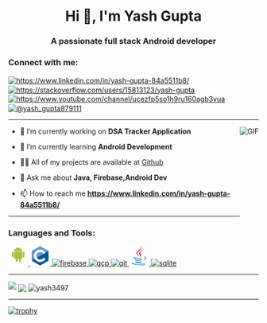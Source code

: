 
<h1 align="center">Hi 👋, I'm Yash Gupta</h1>
<h3 align="center">A passionate full stack Android developer</h3>

<h3 align="left">Connect with me:</h3>
<p align="left">
<a href="https://linkedin.com/in/yash-gupta-84a5511b8/" target="blank"><img align="center" src="https://raw.githubusercontent.com/rahuldkjain/github-profile-readme-generator/master/src/images/icons/Social/linked-in-alt.svg" alt="https://www.linkedin.com/in/yash-gupta-84a5511b8/" height="30" width="40" /></a>
<a href="https://stackoverflow.com/users/15813123/yash-gupta" target="blank"><img align="center" src="https://raw.githubusercontent.com/rahuldkjain/github-profile-readme-generator/master/src/images/icons/Social/stack-overflow.svg" alt="https://stackoverflow.com/users/15813123/yash-gupta" height="30" width="40" /></a>
<a href="https://www.youtube.com/channel/UCEZFp5sO1H9RU160Agb3VuA" target="blank"><img align="center" src="https://raw.githubusercontent.com/rahuldkjain/github-profile-readme-generator/master/src/images/icons/Social/youtube.svg" alt="https://www.youtube.com/channel/ucezfp5so1h9ru160agb3vua" height="30" width="40" /></a>
<a href="https://www.hackerrank.com/yash_gupta879111" target="blank"><img align="center" src="https://raw.githubusercontent.com/rahuldkjain/github-profile-readme-generator/master/src/images/icons/Social/hackerrank.svg" alt="@yash_gupta879111" height="30" width="40" /></a>
</p>

---

<img align="right" height='180px' alt="GIF" src="https://media.giphy.com/media/RbDKaczqWovIugyJmW/giphy.gif" />

- 🔭 I’m currently working on **DSA Tracker Application**
 
- 🌱 I’m currently learning **Android Development**

- 👨‍💻 All of my projects are available at [Github](https://github.com/yash3497)

- 💬 Ask me about **Java, Firebase,Android Dev**

- 📫 How to reach me **https://www.linkedin.com/in/yash-gupta-84a5511b8/**

---

<h3 align="left">Languages and Tools:</h3>
<p align="left"> <a href="https://developer.android.com" target="_blank"> <img src="https://raw.githubusercontent.com/devicons/devicon/master/icons/android/android-original-wordmark.svg" alt="android" width="40" height="40"/> </a> <a href="https://www.cprogramming.com/" target="_blank"> <img src="https://raw.githubusercontent.com/devicons/devicon/master/icons/c/c-original.svg" alt="c" width="40" height="40"/> </a> <a href="https://firebase.google.com/" target="_blank"> <img src="https://www.vectorlogo.zone/logos/firebase/firebase-icon.svg" alt="firebase" width="40" height="40"/> </a> <a href="https://cloud.google.com" target="_blank"> <img src="https://www.vectorlogo.zone/logos/google_cloud/google_cloud-icon.svg" alt="gcp" width="40" height="40"/> </a> <a href="https://git-scm.com/" target="_blank"> <img src="https://www.vectorlogo.zone/logos/git-scm/git-scm-icon.svg" alt="git" width="40" height="40"/> </a> <a href="https://www.java.com" target="_blank"> <img src="https://raw.githubusercontent.com/devicons/devicon/master/icons/java/java-original.svg" alt="java" width="40" height="40"/> </a> <a href="https://www.sqlite.org/" target="_blank"> <img src="https://www.vectorlogo.zone/logos/sqlite/sqlite-icon.svg" alt="sqlite" width="40" height="40"/> </a> </p>

---

<img height='200px' src="https://github-readme-stats.vercel.app/api?username=yash3497&show_icons=true&theme=radical">


<img height="200px" align="center" src="https://github-readme-stats.vercel.app/api/top-langs/?username=yash3497&show_icons=true&theme=radical" >


<img height ="200px" align="center" src="https://github-readme-streak-stats.herokuapp.com?user=yash3497&theme=radical" alt="yash3497" > 

---


[![trophy](https://github-profile-trophy.vercel.app/?username=yash3497&theme=radical)](https://github.com/yash3497/github-profile-trophy)




